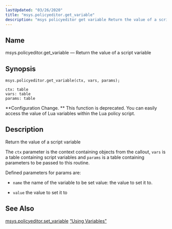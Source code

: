 ```yaml
---
lastUpdated: "03/26/2020"
title: "msys.policyeditor.get_variable"
description: "msys policyeditor get variable Return the value of a script variable msys policyeditor get variable ctx vars params Configuration Change This function is deprecated You can easily access the value of Lua variables within the Lua policy script Return the value of a script variable The ctx parameter is the..."
---
```


<a name="lua.ref.msys.policyeditor.get_variable"></a> 
## Name

msys.policyeditor.get_variable — Return the value of a script variable

<a name="idp24943264"></a> 
## Synopsis

`msys.policyeditor.get_variable(ctx, vars, params);`

```
ctx: table
vars: table
params: table
```

**Configuration Change. ** This function is deprecated. You can easily access the value of Lua variables within the Lua policy script.

<a name="idp24947600"></a> 
## Description

Return the value of a script variable

The `ctx` parameter is the context containing objects from the callout, `vars` is a table containing script variables and `params` is a table containing parameters to be passed to this routine.

Defined parameters for params are:

*   `name` the name of the variable to be set value: the value to set it to.

*   `value` the value to set it to

<a name="idp24954448"></a> 
## See Also

[msys.policyeditor.set_variable](/momentum/3/3-reference/lua-ref-msys-policyeditor-set-variable) [“Using Variables”](/momentum/3/3-reference/web-3-policy-editor#web3.policy.editor.variables)
